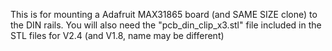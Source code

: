 This is for mounting a Adafruit MAX31865 board (and SAME SIZE clone) to the DIN rails. You will also need the "pcb_din_clip_x3.stl" file included in the STL files for V2.4 (and V1.8, name may be different)
